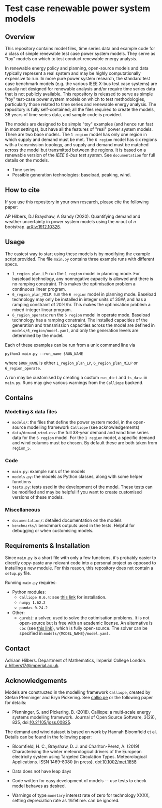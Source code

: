 # Test case renewable power system models




## Overview

This repository contains model files, time series data and example code for a class of simple renewable test case power system models. They serve as "toy" models on which to test conduct renewable energy analysis.

In renewable energy policy and planning, open-source models and data typically represent a real system and may be highly computationally expensive to run. In more pure power system research, the standard test case benchmark models (e.g. the various IEEE X-bus test case systems) are usually not designed for renewable analysis and/or require time series data that is not publicly available. This repository is released to serve as simple "toy" test-case power system models on which to test methodologies, particularly those related to time series and renewable energy analysis. The repository is fully self-contained; all the files required to create the models, 38 years of time series data, and sample code is provided.

The models are designed to be simple "toy" examples (and hence run fast in most settings), but have all the features of "real" power system models. There are two base models. The `1 region` model has only one region in which supply and demand must be met. The `6 region` model has six regions with a transmission topology, and supply and demand must be matched across the model but transmitted between the regions. It is based on a renewable version of the *IEEE 6-bus test system*. See `documentation` for full details on the models.

- Time series
- Possible generation technologies: baseload, peaking, wind. 






## How to cite

If you use this repository in your own research, please cite the following paper:

AP Hilbers, DJ Brayshaw, A Gandy (2020). Quantifying demand and weather uncertainty in power system models using the *m* out of *n* bootstrap. [arXiv:1912.10326](https://arxiv.org/abs/1912.10326).




## Usage

The easiest way to start using these models is by modifying the example script provided. The file `main.py` contains three example runs with different specs.
- `1_region_plan_LP`: run the `1 region` model in planning mode. For baseload technology, any nonnegative capacity is allowed and there is no ramping constraint. This makes the optimisation problem a continuous linear program.
- `6_region_plan_MILP`: run the `6 region` model in planning mode. Baseload technology may only be installed in integer units of 3GW, and has a ramping constraint of 20%/hr. This makes the optimisation problem a mixed-integer linear program.
- `6_region_operate`: run the `6 region` model in operate mode. Baseload technology has a ramping constraint. The installed capacities of the generation and transmission capacities across the model are defined in `models/6_region/model.yaml`, and only the generation levels are determined by the model.

Each of these examples can be run from a unix command line via

```
python3 main.py --run_name $RUN_NAME
```

where `$RUN_NAME` is either `1_region_plan_LP`, `6_region_plan_MILP` or `6_region_operate`.

A run may be customised by creating a custom `run_dict` and `ts_data` in `main.py`. Runs may give various warnings from the `Calliope` backend. 




## Contains

### Modelling & data files
- `models/`: the files that define the power system model, in the open-source modelling framework `Calliope` (see acknowledgements)
- `data/demand_wind.csv`: the full 38-year demand and wind time series data for the `6 region` model. For the `1 region` model, a specific demand and wind columns must be chosen. By default these are both taken from `region_5`.


### Code
- `main.py`: example runs of the models
- `models.py`: the models as Python classes, along with some helper functions
- `tests.py`: tests used in the development of the model. These tests can be modified and may be helpful if you want to create customised versions of these models.


### Miscellaneous
- `documentation/`: detailed documentation on the models
- `benchmarks/`: benchmark outputs used in the tests. Helpful for debugging or when customising models.




## Requirements & Installation

Since `main.py` is a short file with only a few functions, it's probably easier to directly copy-paste any relevant code into a personal project as opposed to installing a new module. For this reason, this repository does not contain a `setup.py` file.

Running `main.py` requires:
- Python modules:
  - `Calliope 0.6.4`:  see [this link](https://calliope.readthedocs.io/en/stable/user/installation.html) for installation.
  - `numpy 1.62.2`
  - `pandas 0.24.2`
- Other:
  - `gurobi`: a solver, used to solve the optimisation problems. It is not open-source but is free with an academic license. An alternative is `cbc` (see [this link](https://projects.coin-or.org/Cbc)), which is fully open-source. The solver can be specified in `models/{MODEL_NAME}/model.yaml`.





## Contact

Adriaan Hilbers. Department of Mathematics, Imperial College London. [a.hilbers17@imperial.ac.uk](mailto:a.hilbers17@imperial.ac.uk).




## Acknowledgements

Models are constructed in the modelling framework `Calliope`, created by Stefan Pfenninger and Bryn Pickering. See [callio.pe](https://callio.pe) or the following paper for details:

- Pfenninger, S. and Pickering, B. (2018). Calliope: a multi-scale energy systems modelling framework. Journal of Open Source Software, 3(29), 825, doi:[10.21105/joss.00825](https://doi.org/10.21105/joss.00825).

The demand and wind dataset is based on work by Hannah Bloomfield et al. Details can be found in the following paper:

- Bloomfield, H. C., Brayshaw, D. J. and Charlton-Perez, A. (2019) Characterising the winter meteorological drivers of the European electricity system using Targeted Circulation Types. Meteorological Applications. ISSN 1469-8080 (in press). doi:[10.1002/met.1858](https://doi.org/10.1002/met.1858)




- Data does not have leap days
- Code written for easy development of models -- use tests to check model behaves as desired.
- Warnings of type `monetary` interest rate of zero for technology XXXX, setting depreciation rate as 1/lifetime. can be ignored.
